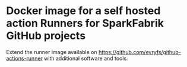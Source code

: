 # Docker image for a self hosted action Runners for SparkFabrik GitHub projects

Extend the runner image available on https://github.com/evryfs/github-actions-runner with additional software and tools.